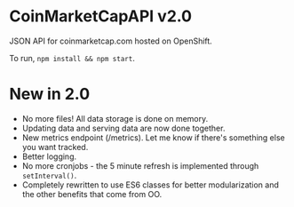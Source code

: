 CoinMarketCapAPI v2.0
=====================

JSON API for coinmarketcap.com hosted on OpenShift.

To run, `npm install && npm start`.

New in 2.0
===========

* No more files! All data storage is done on memory.
* Updating data and serving data are now done together.
* New metrics endpoint (/metrics). Let me know if there's something else you want tracked.
* Better logging.
* No more cronjobs - the 5 minute refresh is implemented through `setInterval()`.
* Completely rewritten to use ES6 classes for better modularization and the other benefits that come from OO.
